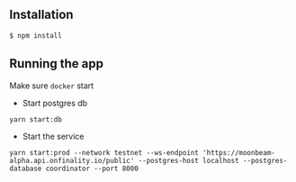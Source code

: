 ## Installation

```bash
$ npm install
```

## Running the app

Make sure `docker` start

- Start postgres db

```
yarn start:db
```

- Start the service

```
yarn start:prod --network testnet --ws-endpoint 'https://moonbeam-alpha.api.onfinality.io/public' --postgres-host localhost --postgres-database coordinator --port 8000
```
